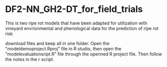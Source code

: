 # DF2-NN_GH2-DT_for_field_trials
This is two ripe rot models that have been adapted for utilization with vineyard envrionmental and phenological data for the prediction of ripe rot risk

download files and keep all in one folder. Open the "modeldemoproject.Rproj" file in R studio, then open the "modelevaluationsript.R" file through the openned R project file. Then follow the notes in the r script.

